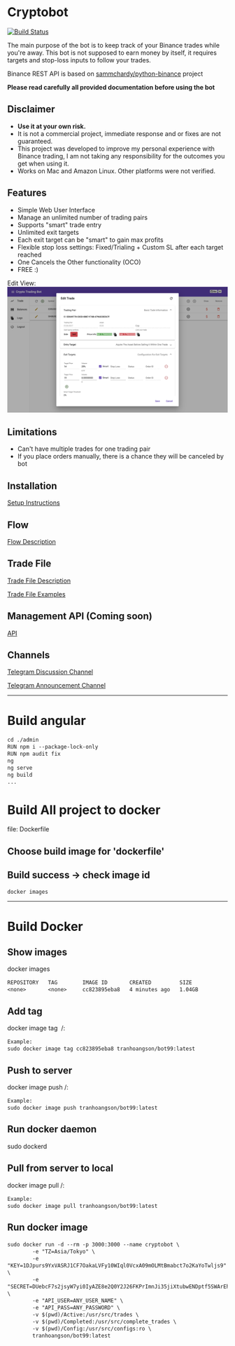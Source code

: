 # Cryptobot
[![Build Status](https://dev.azure.com/iluninigor/CryptoBot/_apis/build/status/BuildImage?branchName=develop)](https://dev.azure.com/iluninigor/CryptoBot/_build/latest?definitionId=3&branchName=develop)

The main purpose of the bot is to keep track of your Binance trades while you're away. 
This bot is not supposed to earn money by itself, it requires targets and stop-loss inputs to follow your trades.

Binance REST API is based on [sammchardy/python-binance](https://github.com/sammchardy/python-binance) project

**Please read carefully all provided documentation before using the bot** 

## Disclaimer
- **Use it at your own risk.**
- It is not a commercial project, immediate response and or fixes are not guaranteed.
- This project was developed to improve my personal experience with Binance trading,
I am not taking any responsibility for the outcomes you get when using it.  
- Works on Mac and Amazon Linux. Other platforms were not verified.


## Features
- Simple Web User Interface 
- Manage an unlimited number of trading pairs
- Supports "smart" trade entry 
- Unlimited exit targets 
- Each exit target can be "smart" to gain max profits
- Flexible stop loss settings: Fixed/Trialing + Custom SL after each target reached
- One Cancels the Other functionality (OCO) 
- FREE :)

Edit View: ![Edit View](./Docs/edit_view.png "Edit View")

## Limitations
- Can't have multiple trades for one trading pair
- If you place orders manually, there is a chance they will be canceled by bot

## Installation
[Setup Instructions](./Docs/SETUP.md)

## Flow
[Flow Description](./Docs/FLOW.md)

## Trade File
[Trade File Description](./Docs/TRADE_FILE.md)

[Trade File Examples](./Docs/TRADE_FILE_EXAMPLES.md)

## Management API (Coming soon)
[API](./Docs/API.md)

## Channels
[Telegram Discussion Channel](https://t.me/CryptoTradingBotDiscussion)

[Telegram Announcement Channel](https://t.me/OpenSourceCryptoTradingBot)

---
# Build angular
```
cd ./admin
RUN npm i --package-lock-only
RUN npm audit fix
ng
ng serve
ng build
...
```

# Build All project to docker
file: Dockerfile
## Choose build image for 'dockerfile'

## Build success -> check image id
```
docker images
```


---
# Build Docker


## Show images
docker images
```
REPOSITORY   TAG        IMAGE ID       CREATED         SIZE
<none>       <none>     cc823895eba8   4 minutes ago   1.04GB
```
## Add tag
docker image tag <IMAGE> <docker-username>/<application-name>:<tag-name>
```
Example:
sudo docker image tag cc823895eba8 tranhoangson/bot99:latest
```
## Push to server
docker image push <docker-username>/<application-name>:<tag-name>
```
Example:
sudo docker image push tranhoangson/bot99:latest
```

## Run docker daemon
sudo dockerd

## Pull from server to local
docker image pull <docker-username>/<application-name>:<tag-name>
```
Example:
sudo docker image pull tranhoangson/bot99:latest
```

## Run docker image
```
sudo docker run -d --rm -p 3000:3000 --name cryptobot \
        -e "TZ=Asia/Tokyo" \
        -e "KEY=1DJpurs9YxVASRJ1CF7OakaLVFy10WIql0VcxA09mOLMtBmabct7o2KaYoTwljs9" \
        -e "SECRET=DUebcF7s2jsyW7yi0IyAZE8e2Q0Y2J26FKPrImnJi35jiXtubwENDptf5SWArEh4" \
        -e "API_USER=ANY_USER_NAME" \
        -e "API_PASS=ANY_PASSWORD" \
        -v $(pwd)/Active:/usr/src/trades \
        -v $(pwd)/Completed:/usr/src/complete_trades \
        -v $(pwd)/Config:/usr/src/configs:ro \
        tranhoangson/bot99:latest
```
